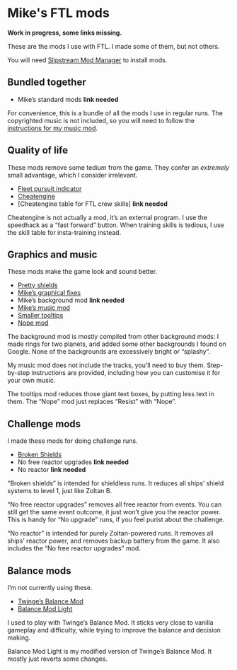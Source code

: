 # Mike's FTL mods

**Work in progress, some links missing.**

These are the mods I use with FTL. I made some of them, but not others.

You will need [Slipstream Mod Manager](http://www.subsetgames.com/forum/viewtopic.php?f=11&t=17102) to install mods.

## Bundled together

* Mike’s standard mods **link needed**

For convenience, this is a bundle of all the mods I use in regular runs. The copyrighted music is not included, so you will need to follow the [instructions for my music mod](https://www.reddit.com/r/ftlgame/comments/agl0gx/music_mod/).

## Quality of life

These mods remove some tedium from the game. They confer an *extremely* small advantage, which I consider irrelevant.

* [Fleet pursuit indicator](https://subsetgames.com/forum/viewtopic.php?t=26289)
* [Cheatengine](https://www.reddit.com/r/ftlgame/comments/621w0b/training_speedhack_instructions_external_software/)
* [Cheatengine table for FTL crew skills] **link needed**

Cheatengine is not actually a mod, it’s an external program. I use the speedhack as a “fast forward” button. When training skills is tedious, I use the skill table for insta-training instead.

## Graphics and music

These mods make the game look and sound better.

* [Pretty shields](https://subsetgames.com/forum/viewtopic.php?t=32736)
* [Mike’s graphical fixes](https://www.subsetgames.com/forum/viewtopic.php?f=11&t=35599)
* Mike’s background mod **link needed**
* [Mike’s music mod](https://www.reddit.com/r/ftlgame/comments/agl0gx/music_mod/)
* [Smaller tooltips](https://www.subsetgames.com/forum/viewtopic.php?f=11&t=35680&p=124808#p124808)
* [Nope mod](https://www.dropbox.com/s/lhw8fu4xry1nc8b/NOPE.ftl)

The background mod is mostly compiled from other background mods: I made rings for two planets, and added some other backgrounds I found on Google. None of the backgrounds are excessively bright or “splashy”.

My music mod does not include the tracks, you’ll need to buy them. Step-by-step instructions are provided, including how you can customise it for your own music.

The tooltips mod reduces those giant text boxes, by putting less text in them. The “Nope” mod just replaces “Resist” with “Nope”.


## Challenge mods

I made these mods for doing challenge runs.

* [Broken Shields](https://www.reddit.com/r/ftlgame/comments/bq26to/broken_shields_mod/)
* No free reactor upgrades **link needed**
* No reactor **link needed**

“Broken shields” is intended for shieldless runs. It reduces all ships’ shield systems to level 1, just like Zoltan B.

“No free reactor upgrades” removes all free reactor from events. You can still get the same event outcome, it just won’t give you the reactor power. This is handy for  “No upgrade” runs, if you feel purist about the challenge.

“No reactor” is intended for purely Zoltan-powered runs. It removes all ships’ reactor power, and removes backup battery from the game. It also includes the “No free reactor upgrades” mod.


## Balance mods

I’m not currently using these.

* [Twinge’s Balance Mod](http://www.it-is-law.com/ftl-balance/index.php?title=Main_Page)
* [Balance Mod Light](https://mikehopley.github.io/Balance-Mod-Light/)

I used to play with Twinge’s Balance Mod. It sticks very close to vanilla gameplay and difficulty, while trying to improve the balance and decision making.

Balance Mod Light is my modified version of Twinge’s Balance Mod. It mostly just reverts some changes.
